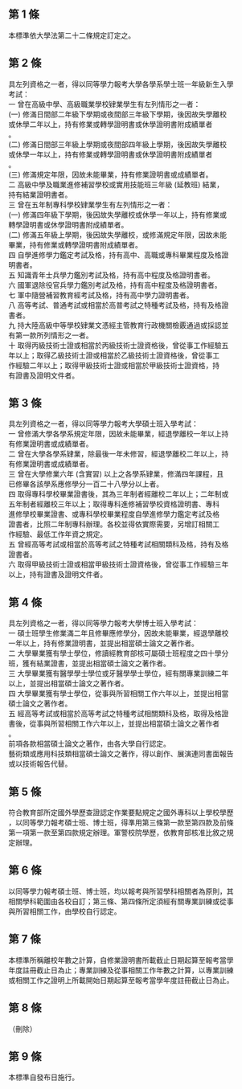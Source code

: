 第 1 條
-------
本標準依大學法第二十二條規定訂定之。

第 2 條
-------
具左列資格之一者，得以同等學力報考大學各學系學士班一年級新生入學  
考試：  
一  曾在高級中學、高級職業學校肄業學生有左列情形之一者：  
 (一) 修滿日間部二年級下學期或夜間部三年級下學期，後因故失學離校  
      或休學二年以上，持有修業或轉學證明書或休學證明書附成績單者  
      。  
 (二) 修滿日間部三年級上學期或夜間部四年級上學期，後因故失學離校  
      或休學一年以上，持有修業或轉學證明書或休學證明書附成績單者  
      。  
 (三) 修滿規定年限，因故未能畢業，持有修業證明書或成績單者。  
二  高級中學及職業進修補習學校或實用技能班三年級 (延教班) 結業，  
    持有結業證明書者。  
三  曾在五年制專科學校肄業學生有左列情形之一者：  
 (一) 修滿四年級下學期，後因故失學離校或休學一年以上，持有修業或  
      轉學證明書或休學證明書附成績單者。  
 (二) 修滿五年級上學期，後因故失學離校，或修滿規定年限，因故未能  
      畢業，持有修業或轉學證明書附成績單者。  
四  自學進修學力鑑定考試及格，持有高中、高職或專科畢業程度及格證  
    明書者。  
五  知識青年士兵學力鑑別考試及格，持有高中程度及格證明書者。  
六  國軍退除役官兵學力鑑別考試及格，持有高中程度及格證明書者。  
七  軍中隨營補習教育經考試及格，持有高中學力證明書者。  
八  高等考試、普通考試或相當於高普考試之特種考試及格，持有及格證  
    書者。  
九  持大陸高級中等學校肄業文憑經主管教育行政機關檢覈通過或採認並  
    有第一款所列情形之一者。  
十  取得丙級技術士證或相當於丙級技術士證資格後，曾從事工作經驗五  
    年以上；取得乙級技術士證或相當於乙級技術士證資格後，曾從事工  
    作經驗二年以上；取得甲級技術士證或相當於甲級技術士證資格，持  
    有證書及證明文件者。

第 3 條
-------
具左列資格之一者，得以同等學力報考大學碩士班入學考試：            
一  曾修滿大學各學系規定年限，因故未能畢業，經退學離校一年以上持  
    有修業證明書或成績單者。                                      
二  曾在大學各學系肄業，除最後一年未修習，經退學離校二年以上，持  
    有修業證明書或成績單者。                                      
三  曾在大學修業六年 (含實習) 以上之各學系肄業，修滿四年課程，且  
    已修畢各該學系應修學分一百二十八學分以上者。                  
四  取得專科學校畢業證書後，其為三年制者經離校二年以上；二年制或  
    五年制者經離校三年以上；取得專科進修補習學校資格證明書、專科  
    進修學校畢業證書、或專科學校畢業程度自學進修學力鑑定考試及格  
    證書者，比照二年制專科辦理。各校並得依實際需要，另增訂相關工  
    作經驗、最低工作年資之規定。                                  
五  曾經高等考試或相當於高等考試之特種考試相關類科及格，持有及格  
    證書者。                                                      
六  取得甲級技術士證或相當甲級技術士證資格後，曾從事工作經驗三年  
    以上，持有證書及證明文件者。

第 4 條
-------
具左列資格之一者，得以同等學力報考大學博士班入學考試：            
一  碩士班學生修業滿二年且修畢應修學分，因故未能畢業，經退學離校  
    一年以上，持有修業證明書，並提出相當碩士論文之著作者。        
二  大學畢業獲有學士學位，修讀經教育部核可屬碩士班程度之四十學分  
    班，獲有結業證書，並提出相當碩士論文之著作者。                
三  大學畢業獲有醫學學士學位或牙醫學學士學位，經有關專業訓練二年  
    以上，並提出相當碩士論文之著作者。                            
四  大學畢業獲有學士學位，從事與所習相關工作六年以上，並提出相當  
    碩士論文之著作者。                                            
五  經高等考試或相當於高等考試之特種考試相關類科及格，取得及格證  
    書後，從事與所習相關工作六年以上，並提出相當碩士論文之著作者  
    。                                                            
前項各款相當碩士論文之著作，由各大學自行認定。                    
藝術類或應用科技類相當碩士論文之著作，得以創作、展演連同書面報告  
或以技術報告代替。

第 5 條
-------
符合教育部所定國外學歷查證認定作業要點規定之國外專科以上學校學歷  
，以同等學力報考碩士班、博士班，得準用第三條第一款至第四款及前條  
第一項第一款至第四款規定辦理。軍警校院學歷，依教育部核准比敘之規  
定辦理。

第 6 條
-------
以同等學力報考碩士班、博士班，均以報考與所習學科相關者為原則，其  
相關學科範圍由各校自訂；第三條、第四條所定須經有關專業訓練或從事  
與所習相關工作，由學校自行認定。

第 7 條
-------
本標準所稱離校年數之計算，自修業證明書所載截止日期起算至報考當學  
年度註冊截止日為止；專業訓練及從事相關工作年數之計算，以專業訓練  
或相關工作之證明上所載開始日期起算至報考當學年度註冊截止日為止。

第 8 條
-------
（刪除）

第 9 條
-------
本標準自發布日施行。


